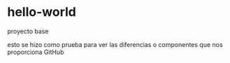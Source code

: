 # hello-world
proyecto base

esto se hizo como prueba para ver las diferencias o componentes que nos proporciona GitHub

